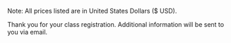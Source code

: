 Note: All prices listed are in United States Dollars ($ USD).

Thank you for your class registration. Additional information will be sent to you via email.
